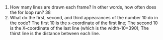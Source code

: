 1. How many lines are drawn each frame? In other words, how often does the for loop run?
  38
2. What do the first, second, and third appearances of the number 10 do in the code?
  The first 10 is the x-coordinate of the first line; The second 10 is the X-coordinate of the last line (which is the width-10=390); The thirst line is the distance between each line.
